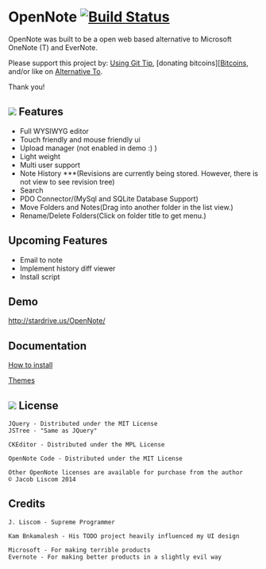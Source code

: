 OpenNote [![Build Status](https://travis-ci.org/FoxUSA/OpenNote.png?branch=master)](https://travis-ci.org/FoxUSA/OpenNote)
=============
OpenNote was built to be a open web based alternative to Microsoft OneNote (T) and EverNote.

Please support this project by:
[Using Git Tip][GitTip], [donating bitcoins][[Bitcoins], 
and/or like on [Alternative To][Alternative].

Thank you!

![][topLevel]
Features
--------
- Full WYSIWYG editor
- Touch friendly and mouse friendly ui
- Upload manager (not enabled in demo :) )
- Light weight
- Multi user support
- Note History ***(Revisions are currently being stored. However, there is not view to see revision tree)
- Search
- PDO Connector/(MySql and SQLite Database Support)
- Move Folders and Notes(Drag into another folder in the list view.)
- Rename/Delete Folders(Click on folder title to get menu.)

Upcoming Features
-----------------
- Email to note
- Implement history diff viewer
- Install script


Demo
-------
http://stardrive.us/OpenNote/

Documentation
-----------------
[How to install][Install]

[Themes][Themes]


![][dark]
License
-------
	JQuery - Distributed under the MIT License
	JSTree - "Same as JQuery"

	CKEditor - Distributed under the MPL License

	OpenNote Code - Distributed under the MIT License
	
	Other OpenNote licenses are available for purchase from the author
	© Jacob Liscom 2014
	
Credits
-------
	J. Liscom - Supreme Programmer

	Kam Bnkamalesh - His TODO project heavily influenced my UI design

	Microsoft - For making terrible products
	Evernote - For making better products in a slightly evil way

[topLevel]: https://raw.github.com/FoxUSA/OpenNote/master/Doc/screenShots/topLevel.png
[dark]: https://raw.github.com/FoxUSA/OpenNote/master/Doc/screenShots/dark1.png 

[Install]: https://github.com/FoxUSA/OpenNote/blob/master/Doc/Install.md
[Dependencies]: https://github.com/FoxUSA/OpenNote/blob/master/Doc/Dependencies.md
[Themes]: https://github.com/FoxUSA/OpenNote/blob/master/Doc/Themes.md
[GitTip]: https://www.gittip.com/FoxUSA/
[Bitcoins]: http://blockchain.info/address/15Q2jhnTvxDQm4LvTku68vTzU8j8dcLnLB
[Alternative]: http://alternativeto.net/software/opennote/
